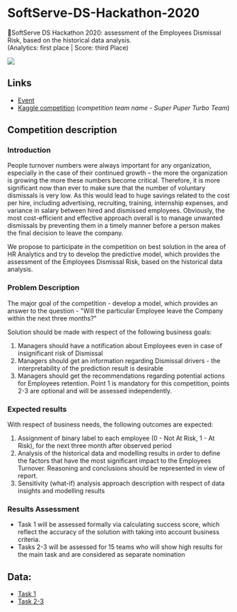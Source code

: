 # SoftServe-DS-Hackathon-2020
💪SoftServe DS Hackathon 2020: assessment of the Employees Dismissal Risk, based on the historical data analysis.  
(Analytics: first place | Score: third Place)

![](https://cdn-cws-prod.azureedge.net/img/press/regional/events/hackathon1.jpg)

## Links
  * [Event](https://www.softserveinc.com/uk-ua/events/data-science-hackathon)
  * [Kaggle competition](https://www.kaggle.com/c/softserve-ds-hackathon-2020/overview/description) (*competition team name -  Super Puper Turbo Team*)  
  
## Competition description  

### Introduction
People turnover numbers were always important for any organization, especially in the case of their continued growth – the more the organization is growing the more these numbers become critical. Therefore, it is more significant now than ever to make sure that the number of voluntary dismissals is very low. As this would lead to huge savings
related to the cost per hire, including advertising, recruiting, training, internship expenses, and variance in salary between hired
and dismissed employees. Obviously, the most cost-efficient and effective approach overall is to manage unwanted dismissals by preventing them in a timely manner before a person makes the final decision to leave the company.

We propose to participate in the competition on best solution in the area of HR Analytics and try to develop the predictive model, which provides the assessment of the Employees Dismissal Risk, based on the historical data analysis.

### Problem Description
The major goal of the competition - develop a model, which provides an answer to the question - "Will the particular Employee leave the Company within the next three months?"

Solution should be made with respect of the following business goals:

  1. Managers should have a notification about Employees even in case of insignificant risk of Dismissal
  2. Managers should get an information regarding Dismissal drivers - the interpretability of the prediction result is desirable
  3. Managers should get the recommendations regarding potential actions for Employees retention.
Point 1 is mandatory for this competition, points 2-3 are optional and will be assessed independently.

### Expected results
With respect of business needs, the following outcomes are expected:

  1. Assignment of binary label to each employee (0 - Not At Risk, 1 - At Risk), for the next three month after observed period
  2. Analysis of the historical data and modelling results in order to define the factors that have the most significant impact to the Employees Turnover. Reasoning and conclusions should be represented in view of report.
  3. Sensitivity (what-if) analysis approach description with respect of data insights and modelling results  

### Results Assessment
  * Task 1 will be assessed formally via calculating success score, which reflect the accuracy of the solution with taking into account business criteria.
  * Tasks 2-3 will be assessed for 15 teams who will show high results for the main task and are considered as separate nomination

## Data:
  * [Task 1](https://github.com/chekrizh/SoftServe-DS-Hackathon-2020/blob/master/SoftServe_DS_Hackathon_2020_first_stage.ipynb)
  * [Task 2-3](https://github.com/chekrizh/SoftServe-DS-Hackathon-2020/blob/master/SoftServe_DS_Hackathon_2020_2nd_stage.ipynb)


 
